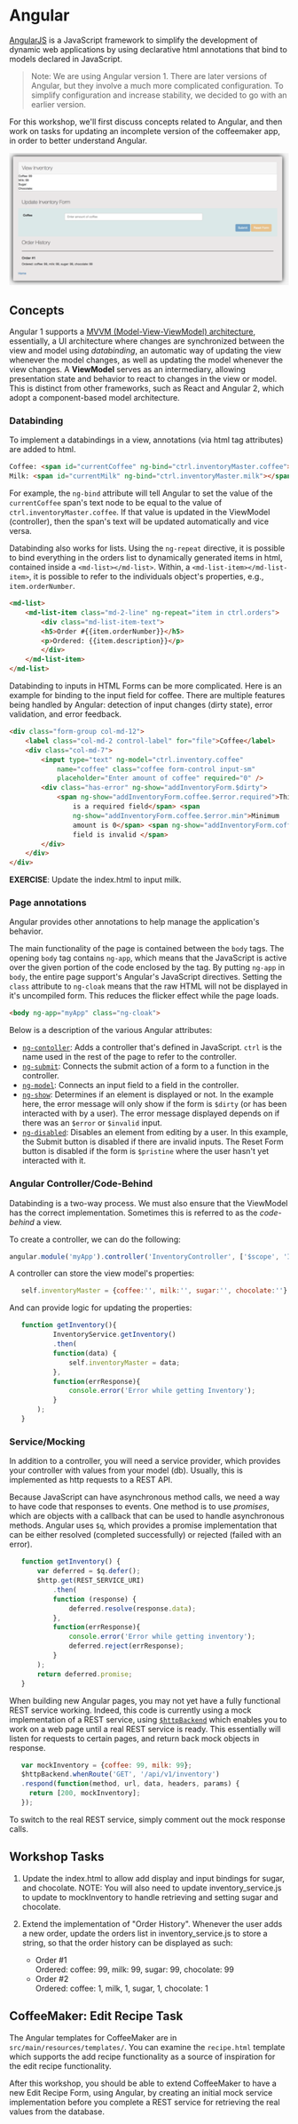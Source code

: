 # Angular

[AngularJS](https://angularjs.org/) is a JavaScript framework to simplify the development of dynamic web applications by using declarative html annotations that bind to models declared in JavaScript.

> Note: We are using Angular version 1.  There are later versions of Angular, but they involve a much more complicated configuration.  To simplify configuration and increase stability, we decided to go with an earlier version.

For this workshop, we'll first discuss concepts related to Angular, and then work on tasks for updating an incomplete version of the coffeemaker app, in order to better understand Angular.

![coffeemaker-app](img/angular-coffeemaker.png)

## Concepts

Angular 1 supports a [MVVM (Model-View-ViewModel) architecture](https://msdn.microsoft.com/en-us/library/hh848246.aspx), essentially, a UI architecture where changes are synchronized between the view and model using *databinding*, an automatic way of updating the view whenever the model changes, as well as updating the model whenever the view changes. A **ViewModel** serves as an intermediary, allowing presentation state and behavior to react to changes in the view or model. This is distinct from other frameworks, such as React and Angular 2, which adopt a component-based model architecture.

### Databinding

To implement a databindings in a view, annotations (via html tag attributes) are added to html.

```html
Coffee: <span id="currentCoffee" ng-bind="ctrl.inventoryMaster.coffee"></span><br /> 
Milk: <span id="currentMilk" ng-bind="ctrl.inventoryMaster.milk"></span><br />
```

For example, the `ng-bind` attribute will tell Angular to set the value of the `currentCoffee` span's text node to be equal to the value of `ctrl.inventoryMaster.coffee`. If that value is updated in the ViewModel (controller), then the span's text will be updated automatically and vice versa.

Databinding also works for lists. Using the `ng-repeat` directive, it is possible to bind everything in the orders list to dynamically generated items in html, contained inside a `<md-list></md-list>`. Within, a `<md-list-item></md-list-item>`, it is possible to refer to the individuals object's properties, e.g., `item.orderNumber`.

```html
<md-list>
    <md-list-item class="md-2-line" ng-repeat="item in ctrl.orders">
        <div class="md-list-item-text">
        <h5>Order #{{item.orderNumber}}</h5>
        <p>Ordered: {{item.description}}</p>
        </div>
    </md-list-item>
</md-list>
```

Databinding to inputs in HTML Forms can be more complicated. Here is an example for binding to the input field for coffee. There are multiple features being handled by Angular: detection of input changes (dirty state), error validation, and error feedback.

```html
<div class="form-group col-md-12">
    <label class="col-md-2 control-label" for="file">Coffee</label>
    <div class="col-md-7">
        <input type="text" ng-model="ctrl.inventory.coffee"
            name="coffee" class="coffee form-control input-sm"
            placeholder="Enter amount of coffee" required="0" />
        <div class="has-error" ng-show="addInventoryForm.$dirty">
            <span ng-show="addInventoryForm.coffee.$error.required">This
                is a required field</span> <span
                ng-show="addInventoryForm.coffee.$error.min">Minimum
                amount is 0</span> <span ng-show="addInventoryForm.coffee.$invalid">This
                field is invalid </span>
        </div>
    </div>
</div>
```

**EXERCISE**: Update the index.html to input milk.

### Page annotations

Angular provides other annotations to help manage the application's behavior.

The main functionality of the page is contained between the `body` tags. The opening `body` tag contains `ng-app`, which means that the JavaScript is active over the given portion of the code enclosed by the tag.  By putting `ng-app` in `body`, the entire page support's Angular's JavaScript directives.  Setting the `class` attribute to `ng-cloak` means that the raw HTML will not be displayed in it's uncompiled form.  This reduces the flicker effect while the page loads.

```html
<body ng-app="myApp" class="ng-cloak">
```

Below is a description of the various Angular attributes:

  * [`ng-contoller`](https://docs.angularjs.org/api/ng/directive/ngController): Adds a controller that's defined in JavaScript.  `ctrl` is the name used in the rest of the page to refer to the controller.
  * [`ng-submit`](https://docs.angularjs.org/api/ng/directive/ngSubmit): Connects the submit action of a form to a function in the controller.
  * [`ng-model`](https://docs.angularjs.org/api/ng/directive/ngModel): Connects an input field to a field in the controller.
  * [`ng-show`](https://docs.angularjs.org/api/ng/directive/ngShow): Determines if an element is displayed or not.  In the example here, the error message will only show if the form is `$dirty` (or has been interacted with by a user).  The error message displayed depends on if there was an `$error` or `$invalid` input.
  * [`ng-disabled`](https://docs.angularjs.org/api/ng/directive/ngDisabled): Disables an element from editing by a user.  In this example, the Submit button is disabled if there are invalid inputs.  The Reset Form button is disabled if the form is `$pristine` where the user hasn't yet interacted with it.

### Angular Controller/Code-Behind

Databinding is a two-way process. We must also ensure that the ViewModel has the correct implementation. Sometimes this is referred to as the 
*code-behind* a view.

To create a controller, we can do the following:

```javascript
angular.module('myApp').controller('InventoryController', ['$scope', 'InventoryService', function($scope, InventoryService) {
```

A controller can store the view model's properties:

```javascript
   self.inventoryMaster = {coffee:'', milk:'', sugar:'', chocolate:''};
```

And can provide logic for updating the properties:

```javascript
   function getInventory(){
           InventoryService.getInventory()
           .then(
           function(data) {
               self.inventoryMaster = data;
           },
           function(errResponse){
               console.error('Error while getting Inventory');
           }
       );
   }
```

### Service/Mocking

In addition to a controller, you will need a service provider, which provides your controller with values from your model (db). Usually, this is implemented as http requests to a REST API. 

Because JavaScript can have asynchronous method calls, we need a way to have code that responses to events. One method is to use *promises*, which are objects with a callback that can be used to handle asynchronous methods. Angular uses `$q`, which provides a promise implementation that can be either resolved (completed successfully) or rejected (failed with an error).

```javascript
   function getInventory() {
       var deferred = $q.defer();
       $http.get(REST_SERVICE_URI)
           .then(
           function (response) {
               deferred.resolve(response.data);
           },
           function(errResponse){
               console.error('Error while getting inventory');
               deferred.reject(errResponse);
           }
       );
       return deferred.promise;
   } 
```

When building new Angular pages, you may not yet have a fully functional REST service working. Indeed, this code is currently using a mock implementation of a REST service, using [`$httpBackend`](https://chariotsolutions.com/blog/post/angularjs-corner-ngmock-ngmocke2e-libraries/) which enables you to work on a web page until a real REST service is ready. This essentially will listen for requests to certain pages, and return back mock objects in response.

```javascript
   var mockInventory = {coffee: 99, milk: 99};
   $httpBackend.whenRoute('GET', '/api/v1/inventory')
   .respond(function(method, url, data, headers, params) {
     return [200, mockInventory];
   });
```

To switch to the real REST service, simply comment out the mock response calls.

## Workshop Tasks

1. Update the index.html to allow add display and input bindings for sugar, and chocolate. NOTE: You will also need to update inventory_service.js to update to mockInventory to handle retrieving and setting sugar and chocolate.

2. Extend the implementation of "Order History". Whenever the user adds a new order, update the orders list in inventory_service.js to store a string, so that the order history can be displayed as such:

   * Order #1<br/>
     Ordered: coffee: 99, milk: 99, sugar: 99, chocolate: 99
   * Order #2<br/>
     Ordered: coffee: 1, milk, 1, sugar, 1, chocolate: 1

## CoffeeMaker: Edit Recipe Task

The Angular templates for CoffeeMaker are in `src/main/resources/templates/`.  You can examine the `recipe.html` template which supports the add recipe functionality as a source of inspiration for the edit recipe functionality.

After this workshop, you should be able to extend CoffeeMaker to have a new Edit Recipe Form, using Angular, by creating an initial mock service implementation before you complete a REST service for retrieving the real values from the database.

